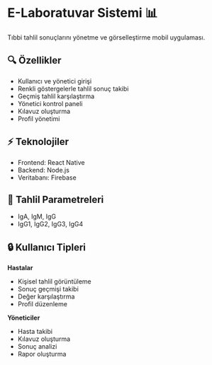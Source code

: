 # E-Laboratuvar Sistemi 📊

Tıbbi tahlil sonuçlarını yönetme ve görselleştirme mobil uygulaması.

## 🔍 Özellikler

- Kullanıcı ve yönetici girişi
- Renkli göstergelerle tahlil sonuç takibi
- Geçmiş tahlil karşılaştırma
- Yönetici kontrol paneli
- Kılavuz oluşturma
- Profil yönetimi

## ⚡ Teknolojiler

- Frontend: React Native
- Backend: Node.js
- Veritabanı: Firebase

## 💉 Tahlil Parametreleri

- IgA, IgM, IgG
- IgG1, IgG2, IgG3, IgG4

## 🔒 Kullanıcı Tipleri

**Hastalar**
- Kişisel tahlil görüntüleme
- Sonuç geçmişi takibi
- Değer karşılaştırma
- Profil düzenleme

**Yöneticiler**
- Hasta takibi
- Kılavuz oluşturma
- Sonuç analizi
- Rapor oluşturma

